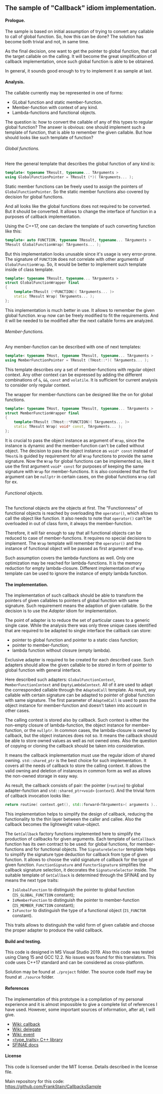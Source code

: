 ## The sample of "Callback" idiom implementation.


#### Prologue.

The sample is based on initial assumption of trying to convert any callable to call of global function.
So, how this can be done? The solution has become both trivial and not, in same time.

As the final decision, one want to get the pointer to global function, that call the target callable on the calling.
It will become the great simplification of callback implementation, once such global function is able to be obtained.

In general, it sounds good enough to try to implement it as sample at last.


#### Analysis.

The callable currently may be represented in one of forms:

- GLobal function and static member-function.
- Member-function with context of any kind.
- Lambda-functions and functional objects.

The question is: how to convert the callable of any of this types to regular global function?
The answer is obvious: one should implement such a template of function, that is able to remember the given callable.
But how should looks like such template of function?


###### Global functions.

Here the general template that describes the global function of any kind is:
						
```.cpp
template< typename TResult, typename... TArguments >
using GlobalFunctionPointer = TResult (*)( TArguments... );
```

Static member functions can be freely used to assign the pointers of `GlobalFunctionPointer`. So the static member functions also covered 
by decision for global functions.

And all looks like the global functions does not required to be converted. But it should be converted. It allows to change the interface of function 
in a purposes of callback implementation.

Using the C++17, one can declare the template of such converting function like this:
	
```.cpp
template< auto FUNCTION, typename TResult, typename... TArguments >
TResult GlobalFunctionWrap( TArguments... );
```

But this implementation looks unusable since it's usage is very error-prone. The signature of `FUNCTION` does not correlate with 
other arguments of `GlobalFunctionWrap`. So, it would be better to implement such template inside of class template.
		   
```.cpp
template< typename TResult, typename... TArguments >
struct GlobalFunctionWrapper final
{
	template<TResult (*FUNCTION)( TArguments... )>
	static TResult Wrap( TArguments... );
};
```

This implementation is much better in use. It allows to remember the given global function. `Wrap` now can be freely modified to fit the requirements.
And it will be needed to be modified after the next callable forms are analyzed.


###### Member-functions.

Any member-function can be described with one of next templates:

```.cpp
template< typename THost, typename TResult, typename... TArguments >
using MemberFunctionPointer = TResult (THost::*)( TArguments... );
```

This template describes ony a set of member-functions with regular object context. Any other context can be expressed by adding the different combinations
of `&`, `&&`, `const` and `volatile`. It is sufficient for current analysis to consider only regular context.

The wrapper for member-functions can be designed like the on for global functions.

```.cpp
template< typename THost, typename TResult, typename... TArguments >
struct MemberFunctionWrapper final
{
	template<TResult (THost::*FUNCTION)( TArguments... )>
	static TResult Wrap( void* const, TArguments... );
};
```

It is crucial to pass the object instance as argument of `Wrap`, since the instance is dynamic and the member-function can't be called without object.
The decision to pass the object instance as `void* const` instead of `THost&` is guided by requirement for all `Wrap` functions to provide the same signature.
Now the `Wrap` for global functions can be implemented so, like it use the first argument `void* const` for purposes of keeping the same signature with `Wrap` 
for member-functions. It is also considered that the first argument can be `nullptr` in certain cases, on the global functions `Wrap` call for ex.


###### Functional objects.

The functional objects are the objects at first. The "Functionness" of functional objects is reached by overloading the `operator()`, which allows to call 
the object like function.
It also needs to note that `operator()` can't be overloaded in out of class form, it always the member-function.

Therefore, it will fair enough to say that all functional objects can be reduced to case of member-functions. It requires no special decisions to implement.
The `Wrap` template will remember the `operator()` and the instance of functional object will be passed as first argument of `Wrap`.

Such assumption covers the lambda-functions as well. Only one optimization may be reached for lambda-functions. It is the memory reduction for empty lambda-closure.
Different implementation of `Wrap` template can be used to ignore the instance of empty lambda function.


#### The implementation.

The implementation of such callback should be able to transform the pointers of given callables to pointers of global function with same signature.
Such requirement means the adaption of given callable. So the decision is to use the *Adapter* idiom for implementation.

The point of adapter is to reduce the set of particular cases to a generic single case. While the analysis there was only three unique cases identified that
are required to be adapted to single interface the callback can store:

- pointer to global function and pointer to a static class function;
- pointer to member-function;
- lambda function without closure (empty lambda).

Exclusive adapter is required to be created for each described case. Such adapters should allow the given callable to be stored in form 
of pointer to global function with general interface.

Here described such adapters: `GlobalFunctionContext`, `MemberFunctionContext` and `EmptyLambdaContext`. All of it are used to adapt the corresponded
callable through the `AdaptedCall` template. As result, any callable with certain signature can be adapted to pointer of global function with same signature.
The first parameter of `AdaptedCall` is used to pass the object instance for member-function and doesn't taken into account in other cases.

The calling contest is stored also by callback. Such context is either the non-empty closure of lambda-function, the object instance 
for member-function, or the `nullptr`.
In common cases, the lambda-closure is owned by callback, but the object instances does not so. It means the callback should be able to store 
owned values as well as not owned ones. Also the question of copying or cloning the callback should be taken into consideration.

It means the callback implementation must use the regular idiom of shared owning. `std::shared_ptr` is the best choice for such implementation.
It covers all the needs of callback to store the calling context. It allows the valid owning and deletion of instances in common form as well as allows
the non-owned storage in easy way.

As result, the callback consists of pair: the pointer (`routine`) to global adapter-function and `std::shared_ptr<void>` (`context`).
And the trivial form of callback invocation looks like:

```.cpp
return routine( context.get(), std::forward<TArguments>( arguments )... );
```

This implementation helps to simplify the design of callback, reducing the functionality to the thin layer between the caller and callee.
Also the callback becomes the lightweight value-object.

The `GetCallback` factory functions implemented here to simplify the production of callbacks for given arguments.
Each template of `GetCallback` function has its own contract to be used: for global functions, for member-functions and for functional objects.
The `SignatureSelector` template helps to simplify the signature type deduction for callback from type of given function. It allows to choose the valid
signature of callback for the type of given function. `FunctionSignature` and `FunctorSignature` simplifies the callback signature selection, it decorates the
`SignatureSelector` inside.
The suitable template of `GetCallback` is determined through the SFINAE and by means the next type traits:

- `IsGlobalFunction` to distinguish the pointer to global function (`IS_GLOBAL_FUNCTION` constant);
- `IsMemberFunction` to distinguish the pointer to member-function (`IS_MEMBER_FUNCTION` constant);
- `IsFunctor` to distinguish the type of a functional object (`IS_FUNCTOR` constant).

This traits allows to distinguish the valid form of given callable and choose the proper adapter to produce the valid callback.



#### Build and testing.

This code is designed in MS Visual Studio 2019. Also this code was tested using Clang 15 and GCC 12.2. No issues was found for this translators.
This code uses C++17 standard and can be considered as cross-platform.

Solution may be found at `./project` folder. The source code itself may be found at `./source` folder.


#### References

The implementation of this prototype is a compilation of my personal experience and it is almost impossible to give a complete list of references I have used.
However, some important sources of information, after all, I will give.

- [Wiki: callback](https://en.wikipedia.org/wiki/Callback_(computer_programming))
- [Wiki: delegate](https://en.wikipedia.org/wiki/Delegate_(CLI))
- [Wiki: event](https://en.wikipedia.org/wiki/Event_(computing))
- [<type_traits> C++ library](https://en.cppreference.com/w/cpp/header/type_traits)
- [SFINAE docs](https://en.cppreference.com/w/cpp/language/sfinae)


#### License

This code is licensed under the MIT license. Details described in the license file.

Main repository for this code: https://github.com/FrankStain/CallbacksSample

